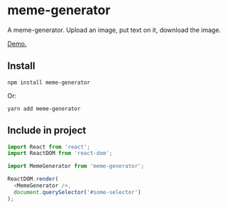 # meme-generator

A meme-generator. Upload an image, put text on it, download the image.

[Demo.](https://johnwatkins0.github.io/meme-generator/)

## Install

```
npm install meme-generator
```

Or:

```
yarn add meme-generator
```

## Include in project

```Javascript
import React from 'react';
import ReactDOM from 'react-dom';

import MemeGenerator from 'meme-generator';

ReactDOM.render(
  <MemeGenerator />,
  document.querySelector('#some-selector')
);
```

